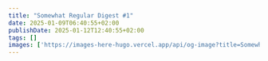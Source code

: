 ```yaml
---
title: "Somewhat Regular Digest #1"
date: 2025-01-09T06:40:55+02:00
publishDate: 2025-01-12T12:40:55+02:00
tags: []
images: ['https://images-here-hugo.vercel.app/api/og-image?title=Somewhat+Regular+Digest+%231']
---
```


